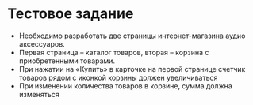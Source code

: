 # Тестовое задание
* Необходимо разработать две страницы интернет-магазина аудио аксессуаров.
*  Первая страница – каталог товаров, вторая – корзина с приобретенными товарами.
*  При нажатии на «Купить» в карточке на первой странице счетчик товаров рядом с иконкой корзины должен увеличиваться
*  При изменении количества товаров в корзине, сумма должна изменяться
  
